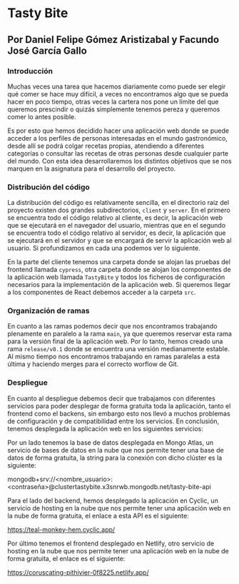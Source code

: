 # Tasty Bite
## Por Daniel Felipe Gómez Aristizabal y Facundo José García Gallo

### Introducción

Muchas veces una tarea que hacemos diariamente como puede ser elegir qué comer se hace muy difícil, a veces no encontramos algo que se pueda hacer en poco tiempo, otras veces la cartera nos pone un límite del que queremos prescindir o quizás simplemente tenemos pereza y queremos comer lo antes posible.

Es por esto que hemos decidido hacer una aplicación web donde se puede acceder a los perfiles de personas interesadas en el mundo gastronómico, desde allí se podrá colgar recetas propias, atendiendo a diferentes categorías o consultar las recetas de otras personas desde cualquier parte del mundo. Con esta idea desarrollaremos los distintos objetivos que se nos marquen en la asignatura para el desarrollo del proyecto.


### Distribución del código

La distribución del código es relativamente sencilla, en el directorio raíz del proyecto existen dos grandes subdirectorios, `client` y `server`. En el primero se encuentra todo el código relativo al cliente, es decir, la aplicación web que se ejecutará en el navegador del usuario, mientras que en el segundo se encuentra todo el código relativo al servidor, es decir, la aplicación que se ejecutará en el servidor y que se encargará de servir la aplicación web al usuario. Si profundizamos en cada una podemos ver lo siguiente.

En la parte del cliente tenemos una carpeta donde se alojan las pruebas del frontend llamada `cypress`, otra carpeta donde se alojan los componentes de la aplicación web llamada `TastyBite` y todos los ficheros de configuración necesarios para la implementación de la aplicación web. Si queremos llegar a los componentes de React debemos acceder a la carpeta `src`.

### Organización de ramas

En cuanto a las ramas podemos decir que nos encontramos trabajando plenamente en paralelo a la rama `main`, ya que queremos reservar esta rama para la versión final de la aplicación web. Por lo tanto, hemos creado una rama `release/v0.1` donde se encuentra una versión medianamente estable. Al mismo tiempo nos encontramos trabajando en ramas paralelas a esta última y haciendo merges para el correcto worflow de Git.

### Despliegue

En cuanto al despliegue debemos decir que trabajamos con diferentes servicios para poder desplegar de forma gratuita toda la aplicación, tanto el frontend como el backens, sin embargo esto nos llevó a muchos problemas de configuración y de compatibilidad entre los servicios. En conclusión, tenemos desplegada la aplicación web en los siguientes servicios:

Por un lado tenemos la base de datos desplegada en Mongo Atlas, un servicio de bases de datos en la nube que nos permite tener una base de datos de forma gratuita, la string para la conexión con dicho clúster es la siguiente:

mongodb+srv://<nombre_usuario>:<contraseña>@clustertastybite.x3snrwb.mongodb.net/tasty-bite-api

Para el lado del backend, hemos desplegado la aplicación en Cyclic, un servicio de hosting en la nube que nos permite tener una aplicación web en la nube de forma gratuita, el enlace a esta API es el siguiente:

https://teal-monkey-hem.cyclic.app/

Por último tenemos el frontend desplegado en Netlify, otro servicio de hosting en la nube que nos permite tener una aplicación web en la nube de forma gratuita, el enlace es el siguiente:

https://coruscating-pithivier-0f8225.netlify.app/